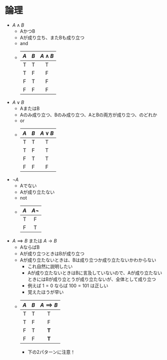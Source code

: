 # 論理

- $A \land B$
  - AかつB
  - Aが成り立ち、またBも成り立つ
  - and
  - |$A$|$B$|$A \land B$|
    |:-:|:-:|:-:|
    | T | T | T |
    | T | F | F |
    | F | T | F |
    | F | F | F |
- $A \lor B$
  - AまたはB
  - Aのみ成り立つ、Bのみ成り立つ、AとBの両方が成り立つ、のどれか
  - or
  - |$A$|$B$|$A \lor B$|
    |:-:|:-:|:-:|
    | T | T | T |
    | T | F | T |
    | F | T | T |
    | F | F | F |
- $\lnot A$
  - Aでない
  - Aが成り立たない
  - not
  - |$A$|$A \lnot$|
    |:-:|:-:|
    | T | F |
    | F | T |
- $A \implies B$ または $A \to B$
  - AならばB
  - Aが成り立つときはBが成り立つ
  - Aが成り立たないときは、Bは成り立つか成り立たないかわからない
    - これ自然に説明したい
    - Aが成り立たないときはBに言及していないので、Aが成り立たないときにはBが成り立とうが成り立たないが、全体として成り立つ
    - 例えば $1 = 0$ ならば $100 = 101$ は正しい
    - 覚えたほうが早い
  - |$A$|$B$|$A \implies B$|
    |:-:|:-:| :-: |
    | T | T |  T  |
    | T | F |  F  |
    | F | T |**T**|
    | F | F |**T**|
    - 下の2パターンに注意！